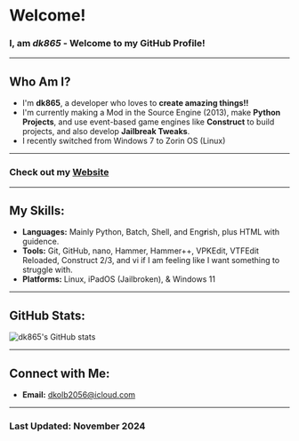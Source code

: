 # Welcome!

### I, am *dk865* - Welcome to my GitHub Profile!

---

## Who Am I?
- I'm **dk865**, a developer who loves to **create amazing things!!**
- I'm currently making a Mod in the Source Engine (2013), make **Python Projects**, and use event-based game engines like **Construct** to build projects, and also develop **Jailbreak Tweaks**.
- I recently switched from Windows 7 to Zorin OS (Linux)

---

### Check out my [Website](https://dk865.github.io/)

---

## My Skills:
- **Languages:** Mainly Python, Batch, Shell, and Eng**r**ish, plus HTML with guidence.
- **Tools:** Git, GitHub, nano, Hammer, Hammer++, VPKEdit, VTFEdit Reloaded, Construct 2/3, and vi if I am feeling like I want something to struggle with.
- **Platforms:** Linux, iPadOS (Jailbroken), & Windows 11

---

## GitHub Stats:
![dk865's GitHub stats](https://github-readme-stats.vercel.app/api?username=dk865&show_icons=true&theme=radical)

---

## Connect with Me:
- **Email:** dkolb2056@icloud.com

---

### Last Updated: November 2024
